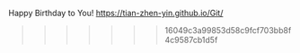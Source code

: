 
Happy Birthday to You!
https://tian-zhen-yin.github.io/Git/
>>>>>>> 16049c3a99853d58c9fcf703bb8f4c9587cb1d5f
